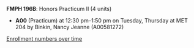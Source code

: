 **FMPH 196B**: Honors Practicum II (4 units)

- **A00** (Practicum) at 12:30 pm–1:50 pm on Tuesday, Thursday at MET 204 by Binkin, Nancy Jeanne (A00581272)

[Enrollment numbers over time](./FMPH196B.tsv)
